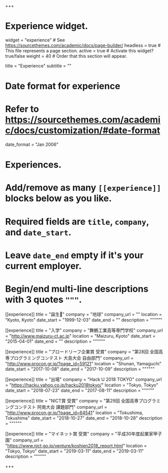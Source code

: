+++
# Experience widget.
widget = "experience"  # See https://sourcethemes.com/academic/docs/page-builder/
headless = true  # This file represents a page section.
active = true  # Activate this widget? true/false
weight = 40  # Order that this section will appear.

title = "Experience"
subtitle = ""

# Date format for experience
#   Refer to https://sourcethemes.com/academic/docs/customization/#date-format
date_format = "Jan 2006"

# Experiences.
#   Add/remove as many `[[experience]]` blocks below as you like.
#   Required fields are `title`, `company`, and `date_start`.
#   Leave `date_end` empty if it's your current employer.
#   Begin/end multi-line descriptions with 3 quotes `"""`.
[[experience]]
  title = "誕生🎂"
  company = "地球"
  company_url = ""
  location = "Kyoto, Kyoto"
  date_start = "1999-12-03"
  date_end = ""
  description = """"""

[[experience]]
  title = "入学"
  company = "舞鶴工業高等専門学校"
  company_url = "http://www.maizuru-ct.ac.jp"
  location = "Maizuru, Kyoto"
  date_start = "2015-04-01"
  date_end = ""
  description = """"""

[[experience]]
  title = "ブロードリーフ企業賞 受賞"
  company = "第28回 全国高専プログラミングコンテスト 大島大会 自由部門"
  company_url = "http://www.procon.gr.jp/?page_id=59121"
  location = "Shunan, Yamaguchi"
  date_start = "2017-10-08"
  date_end = "2017-10-09"
  description = """"""

[[experience]]
  title = "出場"
  company = "Hack U 2018 TOKYO"
  company_url = "https://hacku.yahoo.co.jp/hacku2018tokyo/"
  location = "Tokyo, Tokyo"
  date_start = "2018-07-23"
  date_end = "2017-08-11"
  description = """"""

[[experience]]
  title = "NICT賞 受賞"
  company = "第29回 全国高専プログラミングコンテスト 阿南大会 課題部門"
  company_url = "http://www.procon.gr.jp/?page_id=64541"
  location = "Tokushima, Tokushima"
  date_start = "2018-10-27"
  date_end = "2018-10-28"
  description = """"""

[[experience]]
  title = "マイネット賞 受賞"
  company = "平成30年度起業家甲子園"
  company_url = "https://www.nict.go.jp/venture/koshien2018_report.html"
  location = "Tokyo, Tokyo"
  date_start = "2019-03-11"
  date_end = "2019-03-11"
  description = """"""

+++
